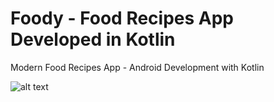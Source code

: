 # Foody - Food Recipes App Developed in Kotlin

Modern Food Recipes App - Android Development with Kotlin

![alt text](https://i.postimg.cc/6pt0GT54/Thumbnail-1.png)
